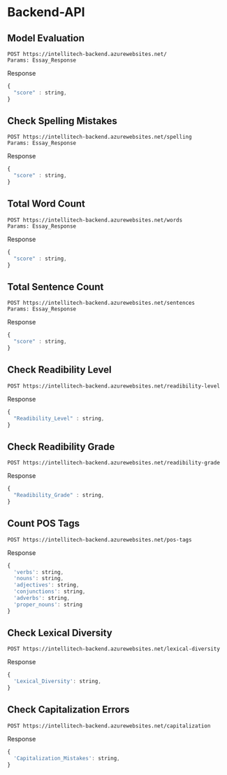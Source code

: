 # Backend-API

## Model Evaluation 
```http
POST https://intellitech-backend.azurewebsites.net/
Params: Essay_Response
```
Response

```javascript
{
  "score" : string,
}
```
## Check Spelling Mistakes 
```http
POST https://intellitech-backend.azurewebsites.net/spelling
Params: Essay_Response
```
Response

```javascript
{
  "score" : string,
}
```
## Total Word Count
```http
POST https://intellitech-backend.azurewebsites.net/words
Params: Essay_Response
```
Response

```javascript
{
  "score" : string,
}
```

## Total Sentence Count
```http
POST https://intellitech-backend.azurewebsites.net/sentences
Params: Essay_Response
```
Response

```javascript
{
  "score" : string,
}
```

## Check Readibility Level
```http
POST https://intellitech-backend.azurewebsites.net/readibility-level
```
Response

```javascript
{
  "Readibility_Level" : string,
}
```
## Check Readibility Grade
```http
POST https://intellitech-backend.azurewebsites.net/readibility-grade
```
Response

```javascript
{
  "Readibility_Grade" : string,
}
```
## Count POS Tags
```http
POST https://intellitech-backend.azurewebsites.net/pos-tags
```
Response

```javascript
{
  'verbs': string,
  'nouns': string,
  'adjectives': string,
  'conjunctions': string,
  'adverbs': string,
  'proper_nouns': string
}
```
## Check Lexical Diversity
```http
POST https://intellitech-backend.azurewebsites.net/lexical-diversity
```
Response

```javascript
{
  'Lexical_Diversity': string,
}
```
## Check Capitalization Errors
```http
POST https://intellitech-backend.azurewebsites.net/capitalization
```
Response

```javascript
{
  'Capitalization_Mistakes': string,
}
```
